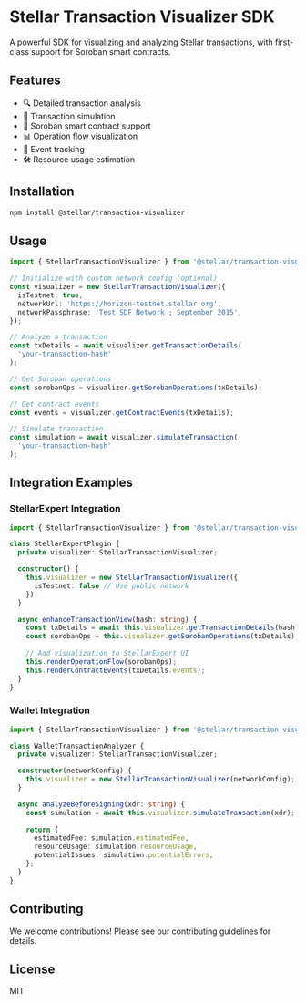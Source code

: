 # Stellar Transaction Visualizer SDK

A powerful SDK for visualizing and analyzing Stellar transactions, with first-class support for Soroban smart contracts.

## Features

- 🔍 Detailed transaction analysis
- 🔮 Transaction simulation
- 🤖 Soroban smart contract support
- 📊 Operation flow visualization
- 🎯 Event tracking
- 🛠 Resource usage estimation

## Installation

```bash
npm install @stellar/transaction-visualizer
```

## Usage

```typescript
import { StellarTransactionVisualizer } from '@stellar/transaction-visualizer';

// Initialize with custom network config (optional)
const visualizer = new StellarTransactionVisualizer({
  isTestnet: true,
  networkUrl: 'https://horizon-testnet.stellar.org',
  networkPassphrase: 'Test SDF Network ; September 2015',
});

// Analyze a transaction
const txDetails = await visualizer.getTransactionDetails(
  'your-transaction-hash'
);

// Get Soroban operations
const sorobanOps = visualizer.getSorobanOperations(txDetails);

// Get contract events
const events = visualizer.getContractEvents(txDetails);

// Simulate transaction
const simulation = await visualizer.simulateTransaction(
  'your-transaction-hash'
);
```

## Integration Examples

### StellarExpert Integration

```typescript
import { StellarTransactionVisualizer } from '@stellar/transaction-visualizer';

class StellarExpertPlugin {
  private visualizer: StellarTransactionVisualizer;

  constructor() {
    this.visualizer = new StellarTransactionVisualizer({
      isTestnet: false // Use public network
    });
  }

  async enhanceTransactionView(hash: string) {
    const txDetails = await this.visualizer.getTransactionDetails(hash);
    const sorobanOps = this.visualizer.getSorobanOperations(txDetails);
    
    // Add visualization to StellarExpert UI
    this.renderOperationFlow(sorobanOps);
    this.renderContractEvents(txDetails.events);
  }
}
```

### Wallet Integration

```typescript
import { StellarTransactionVisualizer } from '@stellar/transaction-visualizer';

class WalletTransactionAnalyzer {
  private visualizer: StellarTransactionVisualizer;

  constructor(networkConfig) {
    this.visualizer = new StellarTransactionVisualizer(networkConfig);
  }

  async analyzeBeforeSigning(xdr: string) {
    const simulation = await this.visualizer.simulateTransaction(xdr);
    
    return {
      estimatedFee: simulation.estimatedFee,
      resourceUsage: simulation.resourceUsage,
      potentialIssues: simulation.potentialErrors,
    };
  }
}
```

## Contributing

We welcome contributions! Please see our contributing guidelines for details.

## License

MIT